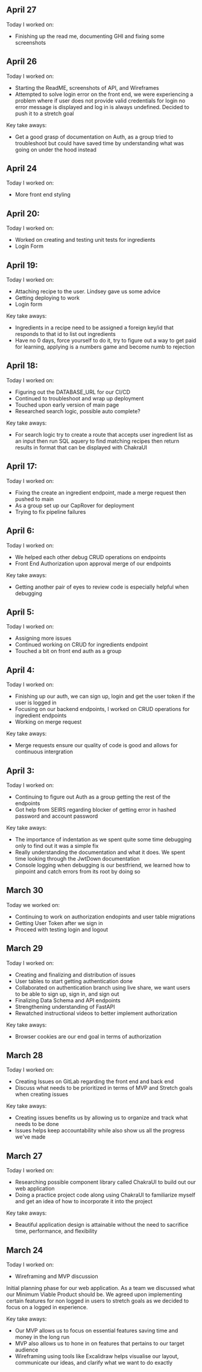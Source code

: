 ## April 27

Today I worked on:

- Finishing up the read me, documenting GHI and fixing some screenshots

## April 26

Today I worked on:

- Starting the ReadME, screenshots of API, and Wireframes
- Attempted to solve login error on the front end, we were experiencing a problem where if user does not provide valid credentials for login no error message is displayed and log in is always undefined. Decided to push it to a stretch goal

Key take aways:

- Get a good grasp of documentation on Auth, as a group tried to troubleshoot but could have saved time by understanding what was going on under the hood instead

## April 24

Today I worked on:

- More front end styling

## April 20:

Today I worked on:

- Worked on creating and testing unit tests for ingredients
- Login Form

## April 19:

Today I worked on:

- Attaching recipe to the user. Lindsey gave us some advice
- Getting deploying to work
- Login form

Key take aways:

- Ingredients in a recipe need to be assigned a foreign key/id that responds to that id to list out ingredients
- Have no 0 days, force yourself to do it, try to figure out a way to get paid for learning, applying is a numbers game and become numb to rejection

## April 18:

Today I worked on:

- Figuring out the DATABASE_URL for our CI/CD
- Continued to troubleshoot and wrap up deployment
- Touched upon early version of main page
- Researched search logic, possible auto complete?

Key take aways:

- For search logic try to create a route that accepts user ingredient list as an input then run SQL aquery to find matching recipes then return results in format that can be displayed with ChakraUI

## April 17:

Today I worked on:

- Fixing the create an ingredient endpoint, made a merge request then pushed to main
- As a group set up our CapRover for deployment
- Trying to fix pipeline failures

## April 6:

Today I worked on:

- We helped each other debug CRUD operations on endpoints
- Front End Authorization upon approval merge of our endpoints

Key take aways:

- Getting another pair of eyes to review code is especially helpful when debugging

## April 5:

Today I worked on:

- Assigning more issues
- Continued working on CRUD for ingredients endpoint
- Touched a bit on front end auth as a group

## April 4:

Today I worked on:

- Finishing up our auth, we can sign up, login and get the user token if the user is logged in
- Focusing on our backend endpoints, I worked on CRUD operations for ingredient endpoints
- Working on merge request

Key take aways:

- Merge requests ensure our quality of code is good and allows for continuous intergration

## April 3:

Today I worked on:

- Continuing to figure out Auth as a group getting the rest of the endpoints
- Got help from SEIRS regarding blocker of getting error in hashed password and account password

Key take aways:

- The importance of indentation as we spent quite some time debugging only to find out it was a simple fix
- Really understanding the documentation and what it does. We spent time looking through the JwtDown documentation
- Console logging when debugging is our bestfriend, we learned how to pinpoint and catch errors from its root by doing so

## March 30

Today we worked on:

- Continuing to work on authorization endopints and user table migrations
- Getting User Token after we sign in
- Proceed with testing login and logout

## March 29

Today I worked on:

- Creating and finalizing and distribution of issues
- User tables to start getting authentication done
- Collaborated on authentication branch using live share, we want users to be able to sign up, sign in, and sign out
- Finalizing Data Schema and API endpoints
- Strengthening understanding of FastAPI
- Rewatched instructional videos to better implement authorization

Key take aways:

- Browser cookies are our end goal in terms of authorization

## March 28

Today I worked on:

- Creating Issues on GitLab regarding the front end and back end
- Discuss what needs to be prioritized in terms of MVP and Stretch goals when creating issues

Key take aways:

- Creating issues benefits us by allowing us to organize and track what needs to be done
- Issues helps keep accountability while also show us all the progress we've made

## March 27

Today I worked on:

- Researching possible component library called ChakraUI to build out our web application
- Doing a practice project code along using ChakraUI to familiarize myself and get an idea of how to incorporate it into the project

Key take aways:

- Beautiful application design is attainable without the need to sacrifice time, performance, and flexibility

## March 24

Today I worked on:

- Wireframing and MVP discussion

Initial planning phase for our web application. As a team we discussed what our Minimum Viable Product should be. We agreed upon implementing certain features for non logged in users to stretch goals as we decided to focus on a logged in experience.

Key take aways:

- Our MVP allows us to focus on essential features saving time and money in the long run
- MVP also allows us to hone in on features that pertains to our target audience
- Wireframing using tools like Excalidraw helps visualise our layout, communicate our ideas, and clarify what we want to do exactly
